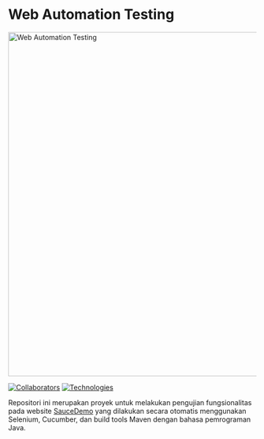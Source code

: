 # Web Automation Testing 
<img src="https://drive.google.com/uc?id=1O5vMZ6EybOVWGQKiRE-PSjZf1U0k4y_3" alt="Web Automation Testing" width="700">

[![Collaborators](https://img.shields.io/badge/Collaborators-Falia%20Davina%20%7C%20Dea%20Salma%20%7C%20Syifa%20Khairina-blue)](https://github.com/deasalmaisnaini)
[![Technologies](https://img.shields.io/badge/Technologies-Selenium%20%7C%20Cucumber%20%7C%20Maven%20%7C%20Java-red)](https://github.com/deasalmaisnaini/WebAutomationTesting)

Repositori ini merupakan proyek untuk melakukan pengujian fungsionalitas pada website [SauceDemo](https://www.saucedemo.com/) yang dilakukan secara otomatis menggunakan Selenium, Cucumber, dan build tools Maven dengan bahasa pemrograman Java.

